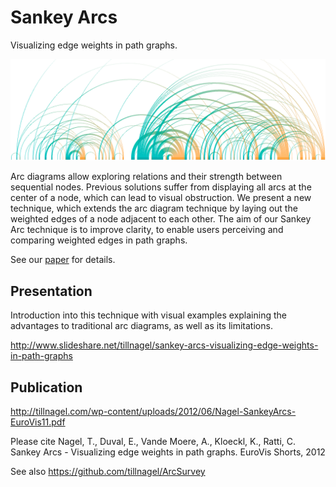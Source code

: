 # Sankey Arcs 

Visualizing edge weights in path graphs. 

![Sankey Arcs](/data/images/sankeyArcsTeaser.png?raw=true "Sankey Arcs")


Arc diagrams allow exploring relations and their strength between sequential nodes. Previous solutions suffer
from displaying all arcs at the center of a node, which can lead to visual obstruction. We present a new technique,
which extends the arc diagram technique by laying out the weighted edges of a node adjacent to each other. The
aim of our Sankey Arc technique is to improve clarity, to enable users perceiving and comparing weighted edges
in path graphs.

See our [paper](http://tillnagel.com/wp-content/uploads/2012/06/Nagel-SankeyArcs-EuroVis11.pdf) for details.


## Presentation 

Introduction into this technique with visual examples explaining the advantages to traditional arc diagrams, as well as its limitations. 

http://www.slideshare.net/tillnagel/sankey-arcs-visualizing-edge-weights-in-path-graphs


## Publication

http://tillnagel.com/wp-content/uploads/2012/06/Nagel-SankeyArcs-EuroVis11.pdf

Please cite
Nagel, T., Duval, E., Vande Moere, A., Kloeckl, K., Ratti, C. Sankey Arcs - Visualizing edge weights in path graphs. EuroVis Shorts, 2012


See also https://github.com/tillnagel/ArcSurvey
